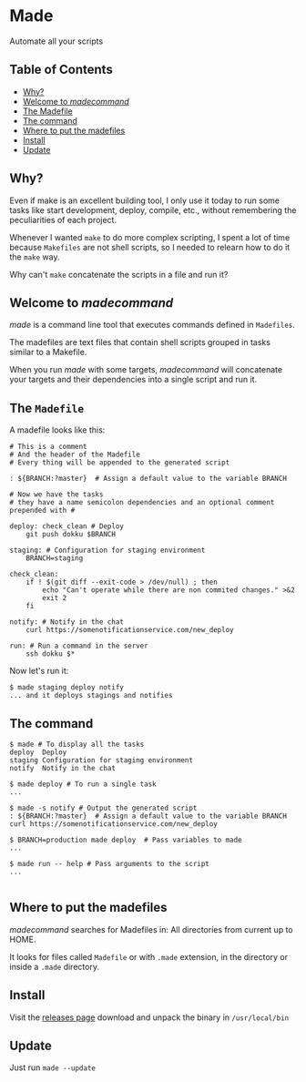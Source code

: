 # Made

Automate all your scripts

## Table of Contents

 * [Why?](#why)
 * [Welcome to <em>madecommand</em>](#welcome-to-madecommand)
 * [The Madefile](#the-madefile)
 * [The command](#the-command)
 * [Where to put the madefiles](#where-to-put-the-madefiles)
 * [Install](#install)
 * [Update](#update)

## Why?

Even if make is an excellent building tool, I only use it today to run some tasks like start development, deploy, compile, etc., without remembering the peculiarities of each project.

Whenever I wanted `make` to do more complex scripting, I spent a lot of time because `Makefiles` are not shell scripts, so I needed to relearn how to do it the `make` way.

Why can't `make` concatenate the scripts in a file and run it?

## Welcome to *madecommand*

*made* is a command line tool that executes commands defined in `Madefiles`.

The madefiles are text files that contain shell scripts grouped in tasks similar to a Makefile.

When you run *made* with some targets, *madecommand* will concatenate your targets and their dependencies into a single script and run it.

## The `Madefile`

A madefile looks like this:

```
# This is a comment
# And the header of the Madefile
# Every thing will be appended to the generated script

: ${BRANCH:?master}  # Assign a default value to the variable BRANCH

# Now we have the tasks
# they have a name semicolon dependencies and an optional comment prepended with #

deploy: check_clean # Deploy 
	git push dokku $BRANCH

staging: # Configuration for staging environment
	BRANCH=staging

check_clean:
	if ! $(git diff --exit-code > /dev/null) ; then
		echo "Can't operate while there are non commited changes." >&2
		exit 2
	fi 
  
notify: # Notify in the chat 
	curl https://somenotificationservice.com/new_deploy
	
run: # Run a command in the server
	ssh dokku $*
```

Now let's run it:

```
$ made staging deploy notify
... and it deploys stagings and notifies
```


## The command

```shell
$ made # To display all the tasks
deploy  Deploy
staging Configuration for staging environment
notify  Notify in the chat

$ made deploy # To run a single task
...

$ made -s notify # Output the generated script
: ${BRANCH:?master}  # Assign a default value to the variable BRANCH
curl https://somenotificationservice.com/new_deploy

$ BRANCH=production made deploy  # Pass variables to made
...

$ made run -- help # Pass arguments to the script
...


```


## Where to put the madefiles

*madecommand* searches for Madefiles in:
All directories from current up to HOME.

It looks for files called `Madefile` or with `.made` extension, in the directory or inside a `.made` directory.

## Install

Visit the [releases page](http://github.com/madecommand/made/releases/latest) download and unpack the binary in `/usr/local/bin`

## Update

Just run `made --update`




